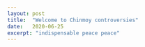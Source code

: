 ```yaml
---
layout: post
title:  "Welcome to Chinmoy controversies"
date:   2020-06-25
excerpt: "indispensable peace peace"
---
```

